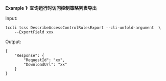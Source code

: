 **Example 1: 查询运行时访问控制策略列表导出**



Input: 

```
tccli tcss DescribeAccessControlRulesExport --cli-unfold-argument  \
    --ExportField xxx
```

Output: 
```
{
    "Response": {
        "RequestId": "xx",
        "DownloadUrl": "xx"
    }
}
```

